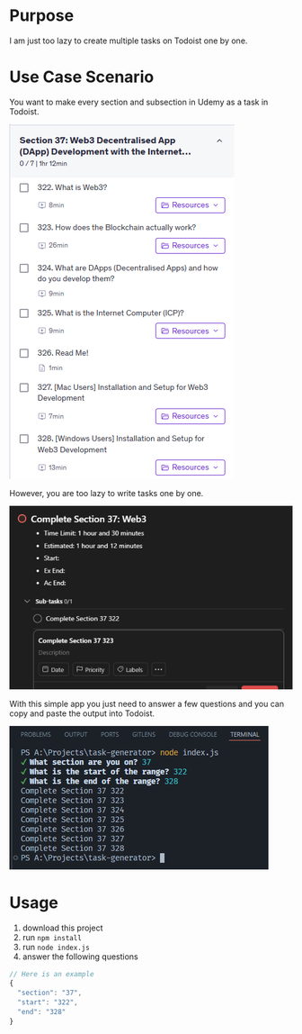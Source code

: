 # Purpose

I am just too lazy to create multiple tasks on Todoist one by one.

# Use Case Scenario

You want to make every section and subsection in Udemy as a task in Todoist.

![alt text](image.png)

However, you are too lazy to write tasks one by one.

![alt text](image-1.png)

With this simple app you just need to answer a few questions and you can copy and paste the output into Todoist.

![alt text](image-2.png)

# Usage

1. download this project
2. run `npm install`
3. run `node index.js`
4. answer the following questions

```js
// Here is an example
{
  "section": "37",
  "start": "322",
  "end": "328"
}
```
